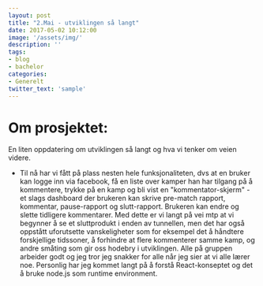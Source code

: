 ```yaml
---
layout: post
title: "2.Mai - utviklingen så langt"
date: 2017-05-02 10:12:00
image: '/assets/img/'
description: ''
tags: 
- blog
- bachelor
categories:
- Generelt
twitter_text: 'sample'
---
```

 
# Om prosjektet: 

En liten oppdatering om utviklingen så langt og hva vi tenker om veien videre. 
- Til nå har vi fått på plass nesten hele funksjonaliteten, dvs at en bruker kan logge inn via facebook, få en liste over kamper han har tilgang på å kommentere, trykke på en kamp og bli vist en "kommentator-skjerm" - et slags dashboard der brukeren kan skrive pre-match rapport, kommentar, pause-rapport og slutt-rapport. Brukeren kan endre og slette tidligere kommentarer. 
Med dette er vi langt på vei mtp at vi begynner å se et sluttprodukt i enden av tunnellen, men det har også oppstått uforutsette vanskeligheter som for eksempel det å håndtere forskjellige tidssoner, å forhindre at flere kommenterer samme kamp, og andre småting som gir oss hodebry i utviklingen. 
Alle på gruppen arbeider godt og jeg tror jeg snakker for alle når jeg sier at vi alle lærer noe. Personlig har jeg kommet langt på å forstå React-konseptet og det å bruke node.js som runtime environment. 

